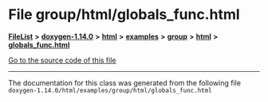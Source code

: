 

# File group/html/globals\_func.html



[**FileList**](files.md) **>** [**doxygen-1.14.0**](dir_9d5bad020669189c90cda983471be5d0.md) **>** [**html**](dir_05d1fd8a7cdd04f638f8b23196de02e2.md) **>** [**examples**](dir_aa52e73a32d193037813a53dcfe817b6.md) **>** [**group**](dir_cc033eba885248d60cb68aca9a04323a.md) **>** [**html**](dir_92d5238c25e904e325679992b757650f.md) **>** [**globals\_func.html**](group_2html_2globals__func_8html.md)

[Go to the source code of this file](group_2html_2globals__func_8html_source.md)





































































------------------------------
The documentation for this class was generated from the following file `doxygen-1.14.0/html/examples/group/html/globals_func.html`

